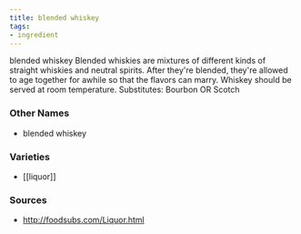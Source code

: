 ```yaml
---
title: blended whiskey
tags:
- ingredient
---
```

blended whiskey Blended whiskies are mixtures of different kinds of straight whiskies and neutral spirits. After they're blended, they're allowed to age together for awhile so that the flavors can marry. Whiskey should be served at room temperature. Substitutes: Bourbon OR Scotch

### Other Names

* blended whiskey

### Varieties

* [[liquor]]

### Sources
* http://foodsubs.com/Liquor.html

